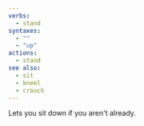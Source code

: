 ```yaml
---
verbs:
  - stand
syntaxes:
  - ""
  - "up"
actions:
  - stand
see also:
  - sit
  - kneel
  - crouch
---
```

Lets you sit down if you aren't already.